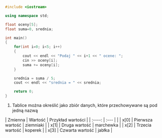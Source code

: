```cpp
#include <iostream>

using namespace std;

float oceny[5];
float suma=0, srednia;

int main()
{
    for(int i=0; i<5; i++)
    {
        cout << endl << "Podaj " << i+1 << " ocene: ";
        cin >> oceny[i];
        suma += oceny[i];
    }

    srednia = suma / 5;
    cout << endl << "srednia = " << srednia;

    return 0;
}
```

1. Tablice można określić jako zbiór danych, które przechowywane są pod jedną nazwą

| Zmienna   | Wartość           | Przykład wartości  |
| :----:    |    :---           |                    |
| x[0]      | Pierwsza wartość  | ziemniaki          |
| x[1]      | Druga wartość     | marchewka          |
| x[2]      | Trzecia wartość   | koperek            |
| x[3]      | Czwarta wartość   | jabłka             |